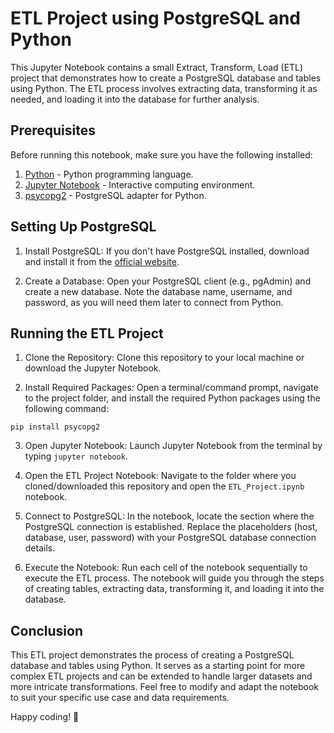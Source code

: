 # ETL Project using PostgreSQL and Python

This Jupyter Notebook contains a small Extract, Transform, Load (ETL) project that demonstrates how to create a PostgreSQL database and tables using Python. The ETL process involves extracting data, transforming it as needed, and loading it into the database for further analysis.

## Prerequisites

Before running this notebook, make sure you have the following installed:

1. [Python](https://www.python.org/downloads/) - Python programming language.
2. [Jupyter Notebook](https://jupyter.org/install) - Interactive computing environment.
3. [psycopg2](https://pypi.org/project/psycopg2/) - PostgreSQL adapter for Python.

## Setting Up PostgreSQL

1. Install PostgreSQL: If you don't have PostgreSQL installed, download and install it from the [official website](https://www.postgresql.org/download/).

2. Create a Database: Open your PostgreSQL client (e.g., pgAdmin) and create a new database. Note the database name, username, and password, as you will need them later to connect from Python.

## Running the ETL Project

1. Clone the Repository: Clone this repository to your local machine or download the Jupyter Notebook.

2. Install Required Packages: Open a terminal/command prompt, navigate to the project folder, and install the required Python packages using the following command:
   
```pip install psycopg2```


3. Open Jupyter Notebook: Launch Jupyter Notebook from the terminal by typing `jupyter notebook`.

4. Open the ETL Project Notebook: Navigate to the folder where you cloned/downloaded this repository and open the `ETL_Project.ipynb` notebook.

5. Connect to PostgreSQL: In the notebook, locate the section where the PostgreSQL connection is established. Replace the placeholders (host, database, user, password) with your PostgreSQL database connection details.

6. Execute the Notebook: Run each cell of the notebook sequentially to execute the ETL process. The notebook will guide you through the steps of creating tables, extracting data, transforming it, and loading it into the database.

## Conclusion

This ETL project demonstrates the process of creating a PostgreSQL database and tables using Python. It serves as a starting point for more complex ETL projects and can be extended to handle larger datasets and more intricate transformations. Feel free to modify and adapt the notebook to suit your specific use case and data requirements.

Happy coding! 🚀
